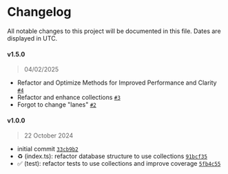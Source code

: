 # Changelog

All notable changes to this project will be documented in this file. Dates are displayed in UTC.

#### v1.5.0

> 04/02/2025

- Refactor and Optimize Methods for Improved Performance and Clarity [`#4`](https://github.com/realfakenerd/jason/pull/4)
- Refactor and enhance collections [`#3`](https://github.com/realfakenerd/jason/pull/3)
- Forgot to change "lanes" [`#2`](https://github.com/realfakenerd/jason/pull/2)

#### v1.0.0

> 22 October 2024

- initial commit [`33cb9b2`](https://github.com/realfakenerd/jason/commit/33cb9b260a9b8dd9288c5038747f8f16ed17be74)
- ♻️ (index.ts): refactor database structure to use collections [`91bcf35`](https://github.com/realfakenerd/jason/commit/91bcf359541113f9306eabc712c6d23cab23e98b)
- ✅ (test): refactor tests to use collections and improve coverage [`5fb4c55`](https://github.com/realfakenerd/jason/commit/5fb4c5565f1df3eb3c71a6b263d618137d40bf17)
